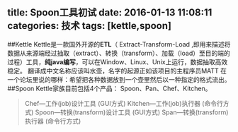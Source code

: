title: Spoon工具初试
date: 2016-01-13 11:08:11
categories: 技术
tags: [kettle,spoon]
---
##Kettle
Kettle是一款国外开源的**ETL**（ Extract-Transform-Load ,即用来描述将数据从来源端经过抽取（extract）、转换（transform）、加载（load）至目的端的过程）工具，**纯java编写**，可以在Window、Linux、Unix上运行，数据抽取高效稳定。
翻译成中文名称应该叫水壶，名字的起源正如该项目的主程序员MATT 在一个论坛里说的哪样：希望把各种数据放到一个壶里然后以一种指定的格式流出。
##Spoon
Kettle家族目前包括4个产品：
Spoon、Pan、Chef、Kitchen。
> Chef—工作(job)设计工具 (GUI方式) 
> Kitchen—工作(job)执行器 (命令行方式)
> Spoon—转换(transform)设计工具 (GUI方式)
> Span—转换(transform)执行器 (命令行方式)
